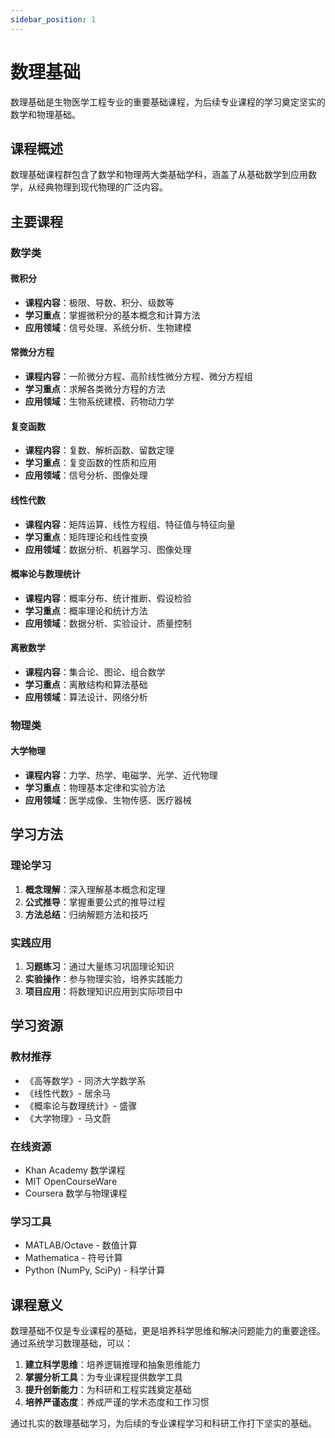 ```yaml
---
sidebar_position: 1
---
```


# 数理基础

数理基础是生物医学工程专业的重要基础课程，为后续专业课程的学习奠定坚实的数学和物理基础。

## 课程概述

数理基础课程群包含了数学和物理两大类基础学科，涵盖了从基础数学到应用数学，从经典物理到现代物理的广泛内容。

## 主要课程

### 数学类

#### 微积分
- **课程内容**：极限、导数、积分、级数等
- **学习重点**：掌握微积分的基本概念和计算方法
- **应用领域**：信号处理、系统分析、生物建模

#### 常微分方程
- **课程内容**：一阶微分方程、高阶线性微分方程、微分方程组
- **学习重点**：求解各类微分方程的方法
- **应用领域**：生物系统建模、药物动力学

#### 复变函数
- **课程内容**：复数、解析函数、留数定理
- **学习重点**：复变函数的性质和应用
- **应用领域**：信号分析、图像处理

#### 线性代数
- **课程内容**：矩阵运算、线性方程组、特征值与特征向量
- **学习重点**：矩阵理论和线性变换
- **应用领域**：数据分析、机器学习、图像处理

#### 概率论与数理统计
- **课程内容**：概率分布、统计推断、假设检验
- **学习重点**：概率理论和统计方法
- **应用领域**：数据分析、实验设计、质量控制

#### 离散数学
- **课程内容**：集合论、图论、组合数学
- **学习重点**：离散结构和算法基础
- **应用领域**：算法设计、网络分析

### 物理类

#### 大学物理
- **课程内容**：力学、热学、电磁学、光学、近代物理
- **学习重点**：物理基本定律和实验方法
- **应用领域**：医学成像、生物传感、医疗器械

## 学习方法

### 理论学习
1. **概念理解**：深入理解基本概念和定理
2. **公式推导**：掌握重要公式的推导过程
3. **方法总结**：归纳解题方法和技巧

### 实践应用
1. **习题练习**：通过大量练习巩固理论知识
2. **实验操作**：参与物理实验，培养实践能力
3. **项目应用**：将数理知识应用到实际项目中

## 学习资源

### 教材推荐
- 《高等数学》- 同济大学数学系
- 《线性代数》- 居余马
- 《概率论与数理统计》- 盛骤
- 《大学物理》- 马文蔚

### 在线资源
- Khan Academy 数学课程
- MIT OpenCourseWare
- Coursera 数学与物理课程

### 学习工具
- MATLAB/Octave - 数值计算
- Mathematica - 符号计算
- Python (NumPy, SciPy) - 科学计算

## 课程意义

数理基础不仅是专业课程的基础，更是培养科学思维和解决问题能力的重要途径。通过系统学习数理基础，可以：

1. **建立科学思维**：培养逻辑推理和抽象思维能力
2. **掌握分析工具**：为专业课程提供数学工具
3. **提升创新能力**：为科研和工程实践奠定基础
4. **培养严谨态度**：养成严谨的学术态度和工作习惯

通过扎实的数理基础学习，为后续的专业课程学习和科研工作打下坚实的基础。


